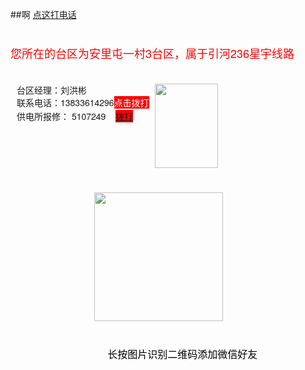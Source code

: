 ##啊
<a href="tel:13785637223">点这打电话</a><p style="font-family: &quot;Helvetica Neue&quot;, Helvetica, &quot;Hiragino Sans GB&quot;, &quot;Microsoft YaHei&quot;, Arial, sans-serif; font-size: medium; max-width: 100%; min-height: 1em; white-space: pre-wrap;">
    <span style="font-size: 18px; color: #FF0000;">您所在的台区为安里屯一村3台区，属于引河236星宇线路</span>
</p>
<section style="font-family: &quot;Helvetica Neue&quot;, Helvetica, &quot;Hiragino Sans GB&quot;, &quot;Microsoft YaHei&quot;, Arial, sans-serif; font-size: medium; white-space: normal; max-width: 100%; display: flex;">
    <section class="KolEditor" data-tools-id="82014" style="margin-top: 20px; max-width: 100%; overflow: hidden;">
        <section style="max-width: 100%; display: flex;">
            <section style="padding-left: 10px; max-width: 100%; flex: 1 1 0%;">
                <section style="max-width: 100%;">
                    <span style="font-size: 14px;">台区经理：刘洪彬</span><br/>
                </section>
                <section style="max-width: 100%;">
                    <span style="font-size: 14px;">联系电话：13833614296</span><span style="font-size: 14px; background-color: #FF0000; color: #FFFFFF;">点击拨打</span><span style="font-size: 14px;">&nbsp;</span>
                </section>
                <section style="max-width: 100%;">
                    <span style="font-size: 14px;">供电所报修： 5107249 &nbsp; &nbsp;<span style="color: #FFFFFF; background-color: #FF0000;"><a href="tel:13785637223">拨打</a></span>&nbsp;</span><span style="font-size: 16px;">&nbsp; &nbsp; &nbsp; &nbsp;</span>
                </section>
            </section>
            <section class="" style="max-width: 100%; width: 101px;">
                <img class="" data-copyright="0" data-cropselx1="0" data-cropselx2="101" data-cropsely1="0" data-cropsely2="135" data-ratio="1.3333333333333333" src="https://mmbiz.qpic.cn/mmbiz_jpg/2Jiavba3Egn95czLH3y9iaMB3pvLjGSFIAXCU2KuU4mFYspZFzTBmSEeWCzRQSq8zicic5n0icZLOHS4bOYHVKIcfng/640?wx_fmt=jpeg" data-type="jpeg" data-w="240" style="height: 135px; width: 101px; vertical-align: top;"/>&nbsp;
            </section>
        </section>
    </section>
    <section style="padding-left: 10px; max-width: 100%; flex: 1 1 0%;">
        <br/>
    </section>
</section>
<p style="font-family: &quot;Helvetica Neue&quot;, Helvetica, &quot;Hiragino Sans GB&quot;, &quot;Microsoft YaHei&quot;, Arial, sans-serif; font-size: medium;">
    <span style="font-size: 20px;"></span>
</p>
<section class="KolEditor" style="font-family: &quot;Helvetica Neue&quot;, Helvetica, &quot;Hiragino Sans GB&quot;, &quot;Microsoft YaHei&quot;, Arial, sans-serif; font-size: medium; white-space: normal; max-width: 100%; overflow: hidden;">
    <section style="margin-right: auto; margin-bottom: 20px; margin-left: auto; max-width: 100%; width: 236.5px;">
        <img class="" data-copyright="0" data-cropselx1="0" data-cropselx2="206" data-cropsely1="0" data-cropsely2="205" data-ratio="1" src="https://mmbiz.qpic.cn/mmbiz_jpg/2Jiavba3Egn98bGpBku2ib2sNGHIw5EPRBwnbATrMTCzicp3ChMiciasMHXLucqjzglkJoBkp2OZhZP6B93hvO38ftw/640?wx_fmt=jpeg" data-type="jpeg" data-w="430" style="height: 206px; width: 206px; vertical-align: top;"/>
    </section>
    <section style="max-width: 100%; text-align: center;">
        <p class="active brush" style="max-width: 100%; min-height: 1em; white-space: pre-wrap; color: rgb(121, 121, 121); font-size: 14px; min-width: 1px;">
            <span style="font-size: 16px; color: #000000;">长按图片识别二维码添加微信好友</span>
        </p>
    </section>
</section>
<p>
    <br/>
</p>

